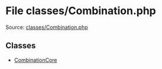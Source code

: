 File classes/Combination.php
=========

Source: [classes/Combination.php](https://github.com/PrestaShop/PrestaShop/blob/1.6.1.1/classes/Combination.php)


Classes
-------

* [CombinationCore](class.CombinationCore.md)

